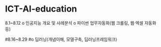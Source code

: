 # ICT-AI-education


8.1~8.12
o 인공지능 개요 및 사례분석
o 파이썬 업무자동화(웹 크롤링, 웹·엑셀 자동화 등)

#8.16~8.29
#o 딥러닝(개념이해, 모델구축, 딥러닝프레임워크)
